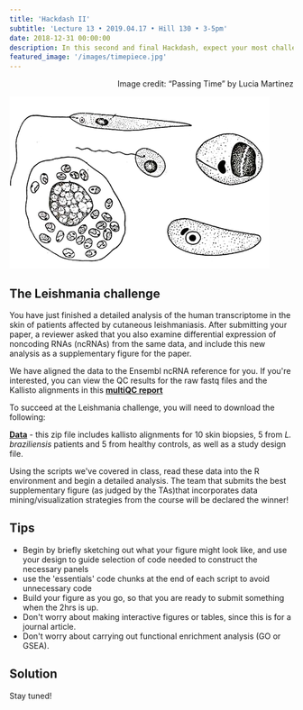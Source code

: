 ```yaml
---
title: 'Hackdash II'
subtitle: 'Lecture 13 • 2019.04.17 • Hill 130 • 3-5pm'
date: 2018-12-31 00:00:00
description: In this second and final Hackdash, expect your most challening problem – one that will incorporate both differential gene expression analysis and downstream functional enrichment analysis.
featured_image: '/images/timepiece.jpg'
---
```


<div style="text-align: right"> Image credit: “Passing Time” by Lucia Martinez </div>

![](/images/leish.png)

## The Leishmania challenge

You have just finished a detailed analysis of the human transcriptome in the skin of patients affected by cutaneous leishmaniasis.  After submitting your paper, a reviewer asked that you also examine differential expression of noncoding RNAs (ncRNAs) from the same data, and include this new analysis as a supplementary figure for the paper.  

We have aligned the data to the Ensembl ncRNA reference for you.  If you're interested, you can view the QC results for the raw fastq files and the Kallisto alignments in this **[multiQC report](http://DIYtranscriptomics.github.io/Data/files/multiqc_Leish_ncRNA_hackdash.html)**

To succeed at the Leishmania challenge, you will need to download the following:

**[Data](http://DIYtranscriptomics.github.io/Data/files/Leish_ncRNA_hackdash.zip)** - this zip file includes kallisto alignments for 10 skin biopsies, 5 from *L. braziliensis* patients and 5 from healthy controls, as well as a study design file.

Using the scripts we've covered in class, read these data into the R environment and begin a detailed analysis.  The team that submits the best supplementary figure (as judged by the TAs)that incorporates data mining/visualization strategies from the course will be declared the winner!

## Tips

* Begin by briefly sketching out what your figure might look like, and use your design to guide  selection of code needed to construct the necessary panels
* use the 'essentials' code chunks at the end of each script to avoid unnecessary code
* Build your figure as you go, so that you are ready to submit something when the 2hrs is up.
* Don't worry about making interactive figures or tables, since this is for a journal article.
* Don't worry about carrying out functional enrichment analysis (GO or GSEA).  

## Solution

Stay tuned!